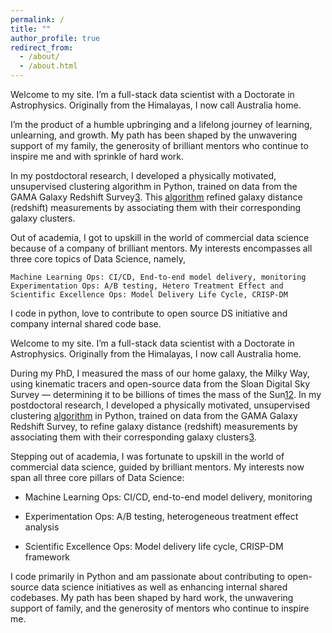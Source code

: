 ```yaml
---
permalink: /
title: ""
author_profile: true
redirect_from: 
  - /about/
  - /about.html
---
```


Welcome to my site. I’m a full-stack data scientist with a Doctorate in Astrophysics. Originally from the Himalayas, I now call Australia home.

I’m the product of a humble upbringing and a lifelong journey of learning, unlearning, and growth. 
My path has been shaped by the unwavering support of my family, the generosity of brilliant mentors who continue to inspire me and with sprinkle of hard work.


In my postdoctoral research, I developed a physically motivated, unsupervised clustering algorithm in Python, trained on data from the GAMA Galaxy Redshift Survey[3](https://academic.oup.com/mnras/article/479/3/3746/5039667). This [algorithm](https://github.com/pkaf/galtag) refined galaxy distance (redshift) measurements by associating them with their corresponding galaxy clusters.

Out of academia, I got to upskill in the world of commercial data science because of a company of brilliant mentors. My interests encompasses all three core topics of Data Science, namely, 
    
    Machine Learning Ops: CI/CD, End-to-end model delivery, monitoring 
    Experimentation Ops: A/B testing, Hetero Treatment Effect and
    Scientific Excellence Ops: Model Delivery Life Cycle, CRISP-DM
    
I code in python, love to contribute to open source DS initiative and company internal shared code base.

Welcome to my site. I’m a full-stack data scientist with a Doctorate in Astrophysics. Originally from the Himalayas, I now call Australia home.

During my PhD, I measured the mass of our home galaxy, the Milky Way, using kinematic tracers and open-source data from the Sloan Digital Sky Survey — determining it to be billions of times the mass of the Sun[1](https://iopscience.iop.org/article/10.1088/0004-637X/761/2/98)[2](https://iopscience.iop.org/article/10.1088/0004-637X/794/1/59). In my postdoctoral research, I developed a physically motivated, unsupervised clustering [algorithm](https://github.com/pkaf/galtag) in Python, trained on data from the GAMA Galaxy Redshift Survey, to refine galaxy distance (redshift) measurements by associating them with their corresponding galaxy clusters[3](https://academic.oup.com/mnras/article/479/3/3746/5039667).

Stepping out of academia, I was fortunate to upskill in the world of commercial data science, guided by brilliant mentors. My interests now span all three core pillars of Data Science:

  - Machine Learning Ops: CI/CD, end-to-end model delivery, monitoring

  - Experimentation Ops: A/B testing, heterogeneous treatment effect analysis

  - Scientific Excellence Ops: Model delivery life cycle, CRISP-DM framework


I code primarily in Python and am passionate about contributing to open-source data science initiatives as well as enhancing internal shared codebases. My path has been shaped by hard work, the unwavering support of family, and the generosity of mentors who continue to inspire me.